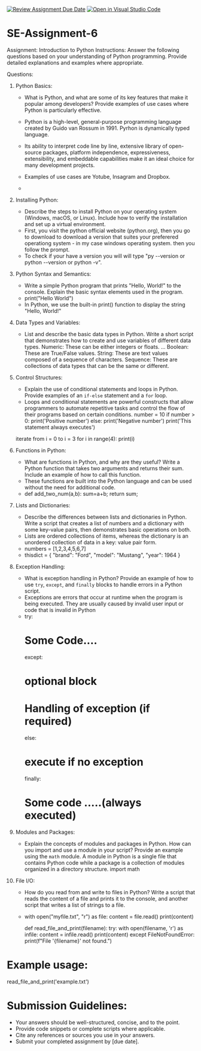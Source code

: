[![Review Assignment Due Date](https://classroom.github.com/assets/deadline-readme-button-22041afd0340ce965d47ae6ef1cefeee28c7c493a6346c4f15d667ab976d596c.svg)](https://classroom.github.com/a/WfNmjXUk)
[![Open in Visual Studio Code](https://classroom.github.com/assets/open-in-vscode-2e0aaae1b6195c2367325f4f02e2d04e9abb55f0b24a779b69b11b9e10269abc.svg)](https://classroom.github.com/online_ide?assignment_repo_id=15321318&assignment_repo_type=AssignmentRepo)
# SE-Assignment-6
 Assignment: Introduction to Python
Instructions:
Answer the following questions based on your understanding of Python programming. Provide detailed explanations and examples where appropriate.

 Questions:

1. Python Basics:
   - What is Python, and what are some of its key features that make it popular among developers? Provide examples of use cases where Python is particularly effective.
  
   - Python is a high-level, general-purpose programming language created by Guido van Rossum in 1991. Pyrhon is  dynamically typed language.
   - Its ability to interpret code line by line, extensive library of open-source packages, platform independence, expressiveness, extensibility, and embeddable capabilities make it an ideal choice for many development projects.
   - Examples of use cases are Yotube, Insagram and Dropbox.
   - 

2. Installing Python:
   - Describe the steps to install Python on your operating system (Windows, macOS, or Linux). Include how to verify the installation and set up a virtual environment.
   - First, you visit the python official website (python.org), then you go to download to download a version that suites your preferered operationg system - in my case windows operating system. then you follow the prompt.
   - To check if your have a version you will will type "py --version or python --version or python -v".

3. Python Syntax and Semantics:
   - Write a simple Python program that prints "Hello, World!" to the console. Explain the basic syntax elements used in the program.
   - print("Hello World")
   - In Python, we use the built-in print() function to display the string "Hello, World!"

4. Data Types and Variables:
   - List and describe the basic data types in Python. Write a short script that demonstrates how to create and use variables of different data types.
     Numeric: These can be either integers or floats. ...
     Boolean: These are True/False values.
     String: These are text values composed of a sequence of characters.
     Sequence: These are collections of data types that can be the same or different.


5. Control Structures:
   - Explain the use of conditional statements and loops in Python. Provide examples of an `if-else` statement and a `for` loop.
   - Loops and conditional statements are powerful constructs that allow programmers to automate repetitive tasks and control the flow of their programs based on certain conditions.
    number = 10
    if number > 0:
    print('Positive number')
    else:
    print('Negative number')
    print('This statement always executes')

    iterate from i = 0 to i = 3
    for i in range(4):
    print(i)

6. Functions in Python:
   - What are functions in Python, and why are they useful? Write a Python function that takes two arguments and returns their sum. Include an example of how to call this function.
   -  These functions are built into the Python language and can be used without the need for additional code.
   -  def add_two_num(a,b):
    sum=a+b;
    return sum; 


7. Lists and Dictionaries:
   - Describe the differences between lists and dictionaries in Python. Write a script that creates a list of numbers and a dictionary with some key-value pairs, then demonstrates basic operations on both.
   - Lists are ordered collections of items, whereas the dictionary is an unordered collection of data in a key: value pair form.
   - numbers = [1,2,3,4,5,6,7]
   - thisdict = {
     "brand": "Ford",
     "model": "Mustang",
     "year": 1964
    }

8. Exception Handling:
   - What is exception handling in Python? Provide an example of how to use `try`, `except`, and `finally` blocks to handle errors in a Python script.
   - Exceptions are errors that occur at runtime when the program is being executed. They are usually caused by invalid user input or code that is invalid in Python
   - try:
       # Some Code.... 
     except:
       # optional block
       # Handling of exception (if required)
     else:
       # execute if no exception
     finally:
      # Some code .....(always executed)

9. Modules and Packages:
   - Explain the concepts of modules and packages in Python. How can you import and use a module in your script? Provide an example using the `math` module.
 A module in Python is a single file that contains Python code while a package is a collection of modules organized in a directory structure.
import math

10. File I/O:
    - How do you read from and write to files in Python? Write a script that reads the content of a file and prints it to the console, and another script that writes a list of strings to a file.
   
    - with open("myfile.txt", "r") as file:
     content = file.read()
      print(content)

      def read_file_and_print(filename):
    try:
        with open(filename, 'r') as infile:
            content = infile.read()
            print(content)
    except FileNotFoundError:
        print(f"File '{filename}' not found.")

# Example usage:
read_file_and_print('example.txt')

# Submission Guidelines:
- Your answers should be well-structured, concise, and to the point.
- Provide code snippets or complete scripts where applicable.
- Cite any references or sources you use in your answers.
- Submit your completed assignment by [due date].


